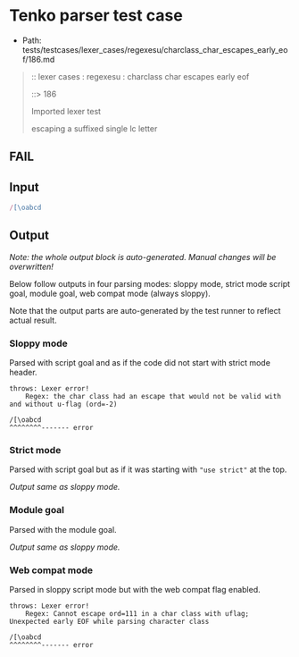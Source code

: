 # Tenko parser test case

- Path: tests/testcases/lexer_cases/regexesu/charclass_char_escapes_early_eof/186.md

> :: lexer cases : regexesu : charclass char escapes early eof
>
> ::> 186
>
> Imported lexer test
>
> escaping a suffixed single lc letter

## FAIL

## Input

`````js
/[\oabcd
`````

## Output

_Note: the whole output block is auto-generated. Manual changes will be overwritten!_

Below follow outputs in four parsing modes: sloppy mode, strict mode script goal, module goal, web compat mode (always sloppy).

Note that the output parts are auto-generated by the test runner to reflect actual result.

### Sloppy mode

Parsed with script goal and as if the code did not start with strict mode header.

`````
throws: Lexer error!
    Regex: the char class had an escape that would not be valid with and without u-flag (ord=-2)

/[\oabcd
^^^^^^^^------- error
`````

### Strict mode

Parsed with script goal but as if it was starting with `"use strict"` at the top.

_Output same as sloppy mode._

### Module goal

Parsed with the module goal.

_Output same as sloppy mode._

### Web compat mode

Parsed in sloppy script mode but with the web compat flag enabled.

`````
throws: Lexer error!
    Regex: Cannot escape ord=111 in a char class with uflag; Unexpected early EOF while parsing character class

/[\oabcd
^^^^^^^^------- error
`````

